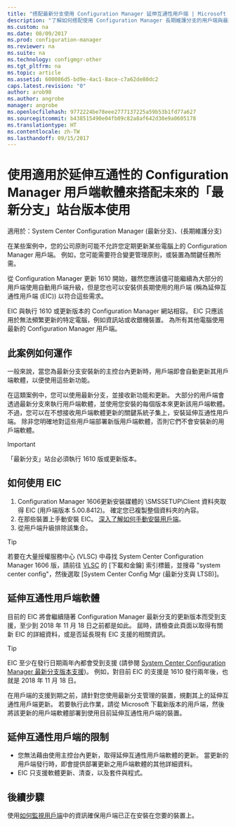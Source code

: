 ```yaml
---
title: "搭配最新分支使用 Configuration Manager 延伸互通性用戶端 | Microsoft Docs"
description: "了解如何搭配使用 Configuration Manager 長期維護分支的用戶端與最新分支站台。"
ms.custom: na
ms.date: 08/09/2017
ms.prod: configuration-manager
ms.reviewer: na
ms.suite: na
ms.technology: configmgr-other
ms.tgt_pltfrm: na
ms.topic: article
ms.assetid: 600086d5-bd9e-4ac1-8ace-c7a62de80dc2
caps.latest.revision: "0"
author: arob98
ms.author: angrobe
manager: angrobe
ms.openlocfilehash: 9772224be78eee2777137225a59b53b1fd77a627
ms.sourcegitcommit: b438515490e04fb09c82a8af642d38e9a0605178
ms.translationtype: HT
ms.contentlocale: zh-TW
ms.lasthandoff: 09/15/2017
---
```

# <a name="use-the-configuration-manager-client-software-for-extended-interoperability-with-future-versions-of-a-current-branch-site"></a>使用適用於延伸互通性的 Configuration Manager 用戶端軟體來搭配未來的「最新分支」站台版本使用

適用於：System Center Configuration Manager (最新分支)、(長期維護分支)  

在某些案例中，您的公司原則可能不允許您定期更新某些電腦上的 Configuration Manager 用戶端。 例如，您可能需要符合變更管理原則，或裝置為關鍵任務所需。

從 Configuration Manager 更新 1610 開始，雖然您應該儘可能繼續為大部分的用戶端使用自動用戶端升級，但是您也可以安裝供長期使用的用戶端 (稱為延伸互通性用戶端 (EIC)) 以符合這些需求。

EIC 與執行 1610 或更新版本的 Configuration Manager 網站相容。 EIC 只應該用於無法頻繁更新的特定電腦，例如資訊站或收銀機裝置。 為所有其他電腦使用最新的 Configuration Manager 用戶端。

## <a name="how-this-scenario-works"></a>此案例如何運作

一般來說，當您為最新分支安裝新的主控台內更新時，用戶端即會自動更新其用戶端軟體，以便使用這些新功能。

在這類案例中，您可以使用最新分支，並接收新功能和更新。 大部分的用戶端會透過最新分支來執行用戶端軟體，並使用您安裝的每個版本來更新該用戶端軟體。 不過，您可以在不想接收用戶端軟體更新的關鍵系統子集上，安裝延伸互通性用戶端。 除非您明確地對這些用戶端部署新版用戶端軟體，否則它們不會安裝新的用戶端軟體。

>[!IMPORTANT]
>「最新分支」站台必須執行 1610 版或更新版本。

## <a name="how-to-use-the-eic"></a>如何使用 EIC

1. Configuration Manager 1606更新安裝媒體的 \SMSSETUP\Client 資料夾取得 EIC (用戶端版本 5.00.8412)。 確定您已複製整個資料夾的內容。
2. 在那些裝置上手動安裝 EIC。 [深入了解如何手動安裝用戶端](/sccm/core/clients/deploy/deploy-clients-to-windows-computers#BKMK_Manual)。
3. 從用戶端升級排除該集合。

>[!TIP]
>若要在大量授權服務中心 (VLSC) 中尋找 System Center Configuration Manager 1606 版，請前往 [VLSC](https://www.microsoft.com/Licensing/servicecenter/Downloads/DownloadsAndKeys.aspx) 的 [下載和金鑰] 索引標籤，並搜尋 "system center config"，然後選取 [System Center Config Mgr (最新分支與 LTSB)]。

## <a name="the-extended-interoperability-client-software"></a>延伸互通性用戶端軟體

目前的 EIC 將會繼續隨著 Configuration Manager 最新分支的更新版本而受到支援，至少到 2018 年 11 月 18 日之前都是如此。 屆時，請檢查此頁面以取得有關新 EIC 的詳細資料，或是否延長現有 EIC 支援的相關資訊。

>[!TIP]
>EIC 至少在發行日期兩年內都會受到支援 (請參閱 [System Center Configuration Manager 最新分支版本支援](/sccm/core/servers/manage/current-branch-versions-supported))。 例如，對目前 EIC 的支援是 1610 發行兩年後，也就是 2018 年 11 月 18 日。

在用戶端的支援到期之前，請針對您使用最新分支管理的裝置，規劃其上的延伸互通性用戶端更新。 若要執行此作業，請從 Microsoft 下載新版本的用戶端，然後將該更新的用戶端軟體部署到使用目前延伸互通性用戶端的裝置。

## <a name="limitations-of-the-extended-interoperability-client"></a>延伸互通性用戶端的限制

- 您無法藉由使用主控台內更新，取得延伸互通性用戶端軟體的更新。 當更新的用戶端發行時，即會提供部署更新之用戶端軟體的其他詳細資料。
- EIC 只支援軟體更新、清查，以及套件與程式。

## <a name="next-steps"></a>後續步驟

使用[如何監視用戶端](/sccm/core/clients/manage/monitor-clients)中的資訊確保用戶端已正在安裝在您要的裝置上。

